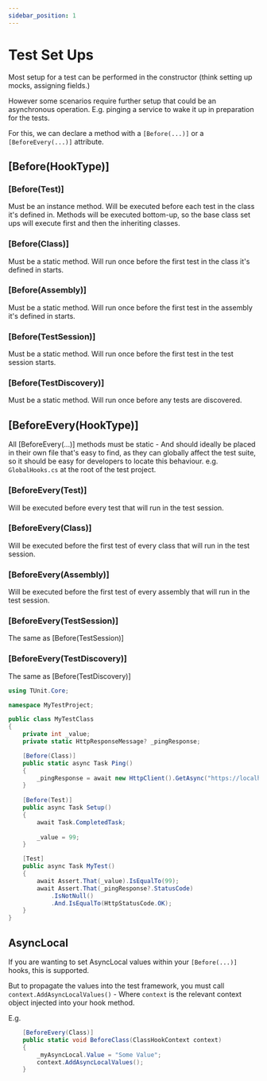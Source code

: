 ```yaml
---
sidebar_position: 1
---
```


# Test Set Ups

Most setup for a test can be performed in the constructor (think setting up mocks, assigning fields.)

However some scenarios require further setup that could be an asynchronous operation.
E.g. pinging a service to wake it up in preparation for the tests.

For this, we can declare a method with a `[Before(...)]` or a `[BeforeEvery(...)]` attribute.

## [Before(HookType)]

### [Before(Test)]
Must be an instance method. Will be executed before each test in the class it's defined in.
Methods will be executed bottom-up, so the base class set ups will execute first and then the inheriting classes.

### [Before(Class)]
Must be a static method. Will run once before the first test in the class it's defined in starts.

### [Before(Assembly)]
Must be a static method. Will run once before the first test in the assembly it's defined in starts.

### [Before(TestSession)]
Must be a static method. Will run once before the first test in the test session starts.

### [Before(TestDiscovery)]
Must be a static method. Will run once before any tests are discovered.

## [BeforeEvery(HookType)]
All [BeforeEvery(...)] methods must be static - And should ideally be placed in their own file that's easy to find, as they can globally affect the test suite, so it should be easy for developers to locate this behaviour.
e.g. `GlobalHooks.cs` at the root of the test project.

### [BeforeEvery(Test)]
Will be executed before every test that will run in the test session.

### [BeforeEvery(Class)]
Will be executed before the first test of every class that will run in the test session.

### [BeforeEvery(Assembly)]
Will be executed before the first test of every assembly that will run in the test session.

### [BeforeEvery(TestSession)]
The same as [Before(TestSession)]

### [BeforeEvery(TestDiscovery)]
The same as [Before(TestDiscovery)]

```csharp
using TUnit.Core;

namespace MyTestProject;

public class MyTestClass
{
    private int _value;
    private static HttpResponseMessage? _pingResponse;

    [Before(Class)]
    public static async Task Ping()
    {
        _pingResponse = await new HttpClient().GetAsync("https://localhost/ping");
    }
    
    [Before(Test)]
    public async Task Setup()
    {
        await Task.CompletedTask;
        
        _value = 99;
    }

    [Test]
    public async Task MyTest()
    {
        await Assert.That(_value).IsEqualTo(99);
        await Assert.That(_pingResponse?.StatusCode)
            .IsNotNull()
            .And.IsEqualTo(HttpStatusCode.OK);
    }
}
```
## AsyncLocal

If you are wanting to set AsyncLocal values within your `[Before(...)]` hooks, this is supported.

But to propagate the values into the test framework, you must call `context.AddAsyncLocalValues()` - Where `context` is the relevant context object injected into your hook method.

E.g.

```csharp
    [BeforeEvery(Class)]
    public static void BeforeClass(ClassHookContext context)
    {
        _myAsyncLocal.Value = "Some Value";
        context.AddAsyncLocalValues();
    }
```